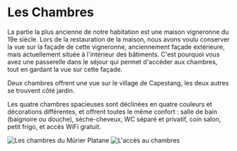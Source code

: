 # Les Chambres

La partie la plus ancienne de notre habitation est une maison vigneronne du 19e 
siècle. Lors de la restauration de la maison, nous avons voulu conserver la vue 
sur la façade de cette vigneronne, anciennement façade extérieure, mais 
actuellement située à l'intérieur des bâtiments. C'est pourquoi vous avez une 
passerelle dans le séjour qui permet d'accéder aux chambres, tout en gardant la 
vue sur cette façade. 

Deux chambres offrent une vue sur le village de Capestang, les deux autres se 
trouvent côté jardin.

Les quatre chambres spacieuses sont déclinées en quatre couleurs et décorations 
différentes, et offrent toutes le même confort : salle de bain (baignoire ou douche), sèche-cheveux, WC séparé et privatif, coin salon, petit frigo, et accès WiFi gratuit.

![Les chambres du Mûrier Platane](/images/chambres.jpg)
![L'accès au chambres](/images/chambres-detail.jpg)

